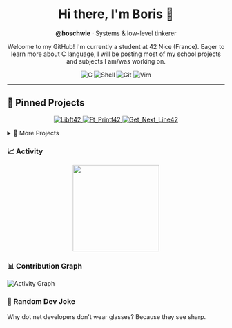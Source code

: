 <!-- Header -->
<h1 align="center">Hi there, I'm Boris 👋</h1>
<p align="center">
  <strong>@boschwie</strong> · Systems & low-level tinkerer
</p>

<!-- Short tagline -->
<p align="center">
  Welcome to my GitHub! I'm currently a student at 42 Nice (France).  
  Eager to learn more about C language, I will be posting most of my school projects and subjects I am/was working on.
</p>

<!-- Tech stack (C only) -->
<p align="center">
  <img alt="C" src="https://img.shields.io/badge/C-00599C?style=for-the-badge&logo=c&logoColor=white">
  <img alt="Shell" src="https://img.shields.io/badge/Shell_Script-121011?style=for-the-badge&logo=gnu-bash&logoColor=white">
  <img alt="Git" src="https://img.shields.io/badge/Git-F05032?style=for-the-badge&logo=git&logoColor=white">
  <img alt="Vim" src="https://img.shields.io/badge/Vim-019733?style=for-the-badge&logo=vim&logoColor=white">
</p>

---

<h2 align="left">📌 Pinned Projects</h2>

<p align="center">
  <!-- Main pinned projects -->
  <a href="https://github.com/IBobbyI/Libft42">
    <img src="https://img.shields.io/badge/Libft42-C-00599C?style=for-the-badge&logo=c&logoColor=white" alt="Libft42" />
  </a>
  <a href="https://github.com/IBobbyI/Ft_Printf42">
    <img src="https://img.shields.io/badge/Ft_Printf42-C-00599C?style=for-the-badge&logo=c&logoColor=white" alt="Ft_Printf42" />
  </a>
  <a href="https://github.com/IBobbyI/Get_Next_Line42">
    <img src="https://img.shields.io/badge/Get_Next_Line42-C-00599C?style=for-the-badge&logo=c&logoColor=white" alt="Get_Next_Line42" />
  </a>
</p>

<details>
  <summary>📂 More Projects</summary>

  <!-- First Circle -->
  <details>
    <summary>└─ 🟢 First Circle</summary>
    <p align="center">
      <a href="https://github.com/IBobbyI/FirstProjectA">
        <img src="https://img.shields.io/badge/FirstProjectA-C-00599C?style=for-the-badge&logo=c&logoColor=white" alt="FirstProjectA" />
      </a>
      <a href="https://github.com/IBobbyI/FirstProjectB">
        <img src="https://img.shields.io/badge/FirstProjectB-C-00599C?style=for-the-badge&logo=c&logoColor=white" alt="FirstProjectB" />
      </a>
    </p>
  </details>

  <!-- Second Circle -->
  <details>
    <summary>└─ 🔵 Second Circle</summary>
    <p align="center">
      <a href="https://github.com/IBobbyI/SecondProjectA">
        <img src="https://img.shields.io/badge/SecondProjectA-C-00599C?style=for-the-badge&logo=c&logoColor=white" alt="SecondProjectA" />
      </a>
      <a href="https://github.com/IBobbyI/SecondProjectB">
        <img src="https://img.shields.io/badge/SecondProjectB-C-00599C?style=for-the-badge&logo=c&logoColor=white" alt="SecondProjectB" />
      </a>
    </p>
  </details>

  <!-- Third Circle -->
  <details>
    <summary>└─ 🟣 Third Circle</summary>
    <p align="center">
      <a href="https://github.com/IBobbyI/ThirdProjectA">
        <img src="https://img.shields.io/badge/ThirdProjectA-C-00599C?style=for-the-badge&logo=c&logoColor=white" alt="ThirdProjectA" />
      </a>
      <a href="https://github.com/IBobbyI/ThirdProjectB">
        <img src="https://img.shields.io/badge/ThirdProjectB-C-00599C?style=for-the-badge&logo=c&logoColor=white" alt="ThirdProjectB" />
      </a>
    </p>
  </details>

</details>

### 📈 Activity

<!-- GitHub Stat Cards -->
<p align="center">
  <a href="https://github.com/anuraghazra/github-readme-stats">
    <img height=200 align="center" 
         src="https://github-readme-stats-coral-nine-63.vercel.app/api?username=IBobbyI&show_icons=true&theme=tokyonight&hide_border=true&bg_color=0D1117&title_color=58A6FF&icon_color=58A6FF&text_color=C9D1D9" />
  </a>

### 📊 Contribution Graph
![Activity Graph](https://github-readme-activity-graph.vercel.app/graph?username=IBobbyI&theme=tokyo-night&bg_color=0D1117&line=58A6FF&point=58A6FF&hide_border=true)

### 🤣 Random Dev Joke
Why dot net developers don't wear glasses? Because they see sharp.


